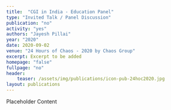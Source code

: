 ```yaml
---
title:  "CGI in India - Education Panel"
type: "Invited Talk / Panel Discussion"
publication: "no"
activity: "yes"
authors: "Jayesh Pillai"
year: "2020"
date: 2020-09-02
venue: "24 Hours of Chaos - 2020 by Chaos Group"
excerpt: Excerpt to be added
homepage: "false"
fullpage: "no"
header:
    teaser: /assets/img/publications/icon-pub-24hoc2020.jpg
layout: publications    
---
```


Placeholder Content